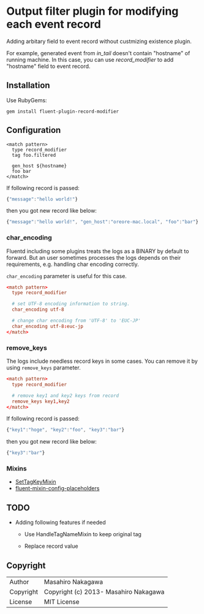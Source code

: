 # Output filter plugin for modifying each event record

Adding arbitary field to event record without custmizing existence plugin.

For example, generated event from *in_tail* doesn't contain "hostname" of running machine.
In this case, you can use *record_modifier* to add "hostname" field to event record.

## Installation

Use RubyGems:

    gem install fluent-plugin-record-modifier

## Configuration

    <match pattern>
      type record_modifier
      tag foo.filtered

      gen_host ${hostname}
      foo bar
    </match>

If following record is passed:

```js
{"message":"hello world!"}
```

then you got new record like below:

```js
{"message":"hello world!", "gen_host":"oreore-mac.local", "foo":"bar"}
```

### char_encoding

Fluentd including some plugins treats the logs as a BINARY by default to forward.
But an user sometimes processes the logs depends on their requirements, e.g. handling char encoding correctly.

`char_encoding` parameter is useful for this case.

```conf
<match pattern>
  type record_modifier

  # set UTF-8 encoding information to string.
  char_encoding utf-8

  # change char encoding from 'UTF-8' to 'EUC-JP'
  char_encoding utf-8:euc-jp
</match>
```

### remove_keys

The logs include needless record keys in some cases.
You can remove it by using `remove_keys` parameter.

```conf
<match pattern>
  type record_modifier

  # remove key1 and key2 keys from record
  remove_keys key1,key2
</match>
```

If following record is passed:

```js
{"key1":"hoge", "key2":"foo", "key3":"bar"}
```

then you got new record like below:

```js
{"key3":"bar"}
```

### Mixins

* [SetTagKeyMixin](https://github.com/fluent/fluentd/blob/master/lib/fluent/mixin.rb#L181)
* [fluent-mixin-config-placeholders](https://github.com/tagomoris/fluent-mixin-config-placeholders)

## TODO

* Adding following features if needed

    * Use HandleTagNameMixin to keep original tag

    * Replace record value


## Copyright

<table>
  <tr>
    <td>Author</td><td>Masahiro Nakagawa <repeatedly@gmail.com></td>
  </tr>
  <tr>
    <td>Copyright</td><td>Copyright (c) 2013- Masahiro Nakagawa</td>
  </tr>
  <tr>
    <td>License</td><td>MIT License</td>
  </tr>
</table>
